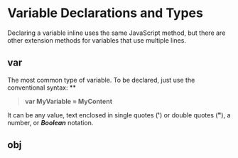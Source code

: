 # Variable Declarations and Types
Declaring a variable inline uses the same JavaScript method, but there are other extension methods for variables that use multiple lines.
## var
The most common type of variable. To be declared, just use the conventional syntax: **

> **var MyVariable = MyContent**

It can be any value, text enclosed in single quotes (**'**) or double quotes (**"**), a number, or ***Boolean*** notation.

## obj
